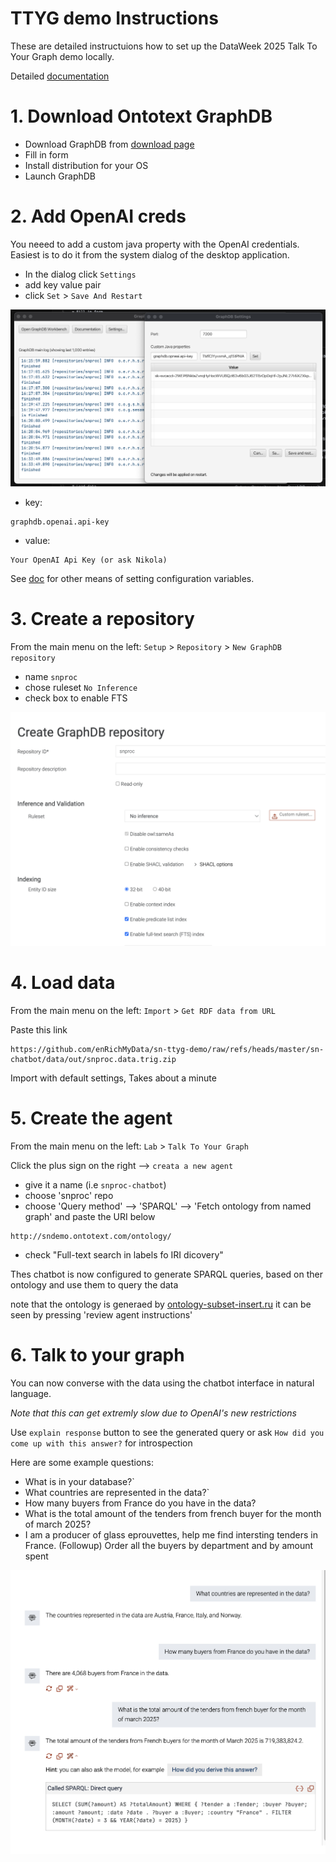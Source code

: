 # TTYG demo Instructions

These are detailed instructuions how to set up the DataWeek 2025 Talk To Your Graph demo locally.

Detailed [documentation](https://graphdb.ontotext.com/documentation/11.0/talk-to-graph.html)

# 1. Download Ontotext GraphDB

* Download GraphDB from [download page](https://www.ontotext.com/products/graphdb/#try-graphdb)
* Fill in form 
* Install distribution for your OS
* Launch GraphDB

# 2. Add OpenAI creds

You neeed to add a custom java property with the OpenAI credentials. 
Easiest is to do it from the system dialog of the desktop application. 

* In the dialog click `Settings` 
* add key value pair
* click `Set` > `Save And Restart`

![](img/config-api-key.png)

* key: 
```
graphdb.openai.api-key
```
* value: 
```
Your OpenAI Api Key (or ask Nikola) 
```

See [doc](https://graphdb.ontotext.com/documentation/11.0/directories-and-config-properties.html#configuration) for other means of setting configuration variables.  


# 3. Create a repository 

From the main menu on the left: 
`Setup` > `Repository` > `New GraphDB repository` 

- name `snproc`
- chose ruleset `No Inference`
- check box to enable FTS 

![](img/repo-create.png)

# 4. Load data 

From the main menu on the left: `Import` > `Get RDF data from URL` 

Paste this link 
```
https://github.com/enRichMyData/sn-ttyg-demo/raw/refs/heads/master/sn-chatbot/data/out/snproc.data.trig.zip
``` 

Import with default settings,
Takes about a minute

# 5. Create the agent

From the main menu on the left: `Lab` > `Talk To Your Graph`

Click the plus sign on the right --> `creata a new agent` 

* give it a name (i.e `snproc-chatbot`)
* choose 'snproc' repo
* choose 'Query method' --> 'SPARQL' --> 'Fetch ontology from named graph' and paste  the URI below

```
http://sndemo.ontotext.com/ontology/
```

* check "Full-text search in labels fo IRI dicovery"

Thes chatbot is now configured to generate SPARQL queries,
based on ther ontology and use them to query the data 

note that the ontology is generaed by [ontology-subset-insert.ru](data/model/ontology-subset-insert.ru)
it can be seen by pressing 'review agent instructions'

#  6. Talk to your graph 

You can now converse with the data using the chatbot interface in natural language.

*Note that this can get extremly slow due to OpenAI's new restrictions*

Use `explain response` button to see the generated query or ask `How did you come up with this answer?` for introspection

Here are some example questions: 

* What is in your database?`
* What countries are represented in the data?`
* How many buyers from France do you have in the data?
* What is the total amount of the tenders from french buyer for the month of march 2025?
* I am a producer of glass eprouvettes, help me find intersting tenders in France. 
  (Followup) Order all the buyers by department and by amount spent 


![](img/ttyg.png)